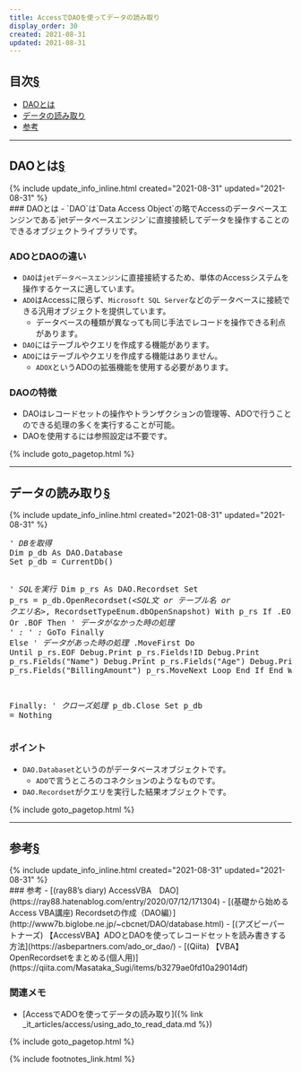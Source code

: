 ```yaml
---
title: AccessでDAOを使ってデータの読み取り
display_order: 30
created: 2021-08-31
updated: 2021-08-31
---
```


## <a name="index">目次</a><a class="heading-anchor-permalink" href="#目次">§</a>

<ul id="index_ul">
<li><a href="#DAOとは">DAOとは</a></li>
<li><a href="#データの読み取り">データの読み取り</a></li>
<li><a href="#参考">参考</a></li>
</ul>

* * *
## <a name="DAOとは">DAOとは</a><a class="heading-anchor-permalink" href="#DAOとは">§</a>
<div class="chapter-updated">{% include update_info_inline.html created="2021-08-31" updated="2021-08-31" %}</div>
### DAOとは
- `DAO`は`Data Access Object`の略でAccessのデータベースエンジンである`jetデータベースエンジン`に直接接続してデータを操作することのできるオブジェクトライブラリです。

### ADOとDAOの違い
- `DAO`は`jetデータベースエンジン`に直接接続するため、単体のAccessシステムを操作するケースに適しています。
- `ADO`はAccessに限らず、`Microsoft SQL Server`などのデータベースに接続できる汎用オブジェクトを提供しています。
  - データベースの種類が異なっても同じ手法でレコードを操作できる利点があります。
- `DAO`にはテーブルやクエリを作成する機能があります。
- `ADO`にはテーブルやクエリを作成する機能はありません。
  - `ADOX`というADOの拡張機能を使用する必要があります。

### DAOの特徴
- DAOはレコードセットの操作やトランザクションの管理等、ADOで行うことのできる処理の多くを実行することが可能。
- DAOを使用するには参照設定は不要です。

{% include goto_pagetop.html %}

* * *
## <a name="データの読み取り">データの読み取り</a><a class="heading-anchor-permalink" href="#データの読み取り">§</a>
<div class="chapter-updated">{% include update_info_inline.html created="2021-08-31" updated="2021-08-31" %}</div>
<div class="code-box no-title">
<pre>
<em class="comment">' DBを取得</em>
Dim p_db As DAO.Database
Set p_db = CurrentDb()

<em class="comment">' SQLを実行</em>
Dim p_rs As DAO.Recordset
Set p_rs = p_db.OpenRecordset(<em>&lt;SQL文 or テーブル名 or クエリ名&gt;</em>, RecordsetTypeEnum.dbOpenSnapshot)
With p_rs
    If .EOF Or .BOF Then
        <em class="comment">' データがなかった時の処理</em>
        <em class="comment">'   :</em>
        <em class="comment">'   :</em>
        GoTo Finally
    Else
        <em class="comment">' データがあった時の処理</em>
        .MoveFirst
        Do Until p_rs.EOF
            Debug.Print p_rs.Fields!ID
            Debug.Print p_rs.Fields("Name")
            Debug.Print p_rs.Fields("Age")
            Debug.Print p_rs.Fields("BillingAmount")
            p_rs.MoveNext
        Loop
    End If
End With

Finally:
<em class="comment">' クローズ処理</em>
p_db.Close
Set p_db = Nothing
</pre>
</div>

### ポイント
- `DAO.Databaset`というのがデータベースオブジェクトです。
  - `ADO`で言うところのコネクションのようなものです。
- `DAO.Recordset`がクエリを実行した結果オブジェクトです。

{% include goto_pagetop.html %}

* * *
## <a name="参考">参考</a><a class="heading-anchor-permalink" href="#参考">§</a>
<div class="chapter-updated">{% include update_info_inline.html created="2021-08-31" updated="2021-08-31" %}</div>
### 参考
- [(ray88’s diary) AccessVBA　DAO](https://ray88.hatenablog.com/entry/2020/07/12/171304)
- [(基礎から始めるAccess VBA講座) Recordsetの作成（DAO編）](http://www7b.biglobe.ne.jp/~cbcnet/DAO/database.html)
- [(アズビーパートナーズ) 【AccessVBA】ADOとDAOを使ってレコードセットを読み書きする方法](https://asbepartners.com/ado_or_dao/)
- [(Qiita) 【VBA】OpenRecordsetをまとめる(個人用)](https://qiita.com/Masataka_Sugi/items/b3279ae0fd10a29014df)

### 関連メモ
- [AccessでADOを使ってデータの読み取り]({% link _it_articles/access/using_ado_to_read_data.md %})

{% include goto_pagetop.html %}

{% include footnotes_link.html %}
